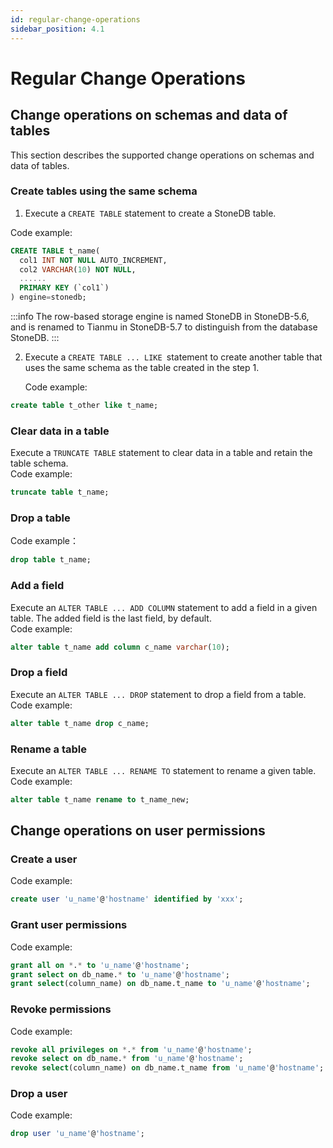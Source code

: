 ```yaml
---
id: regular-change-operations
sidebar_position: 4.1
---
```


# Regular Change Operations
## Change operations on schemas and data of tables
This section describes the supported change operations on schemas and data of tables.
### Create tables using the same schema

1. Execute a `CREATE TABLE` statement to create a StoneDB table.

Code example:
```sql
CREATE TABLE t_name(
  col1 INT NOT NULL AUTO_INCREMENT,
  col2 VARCHAR(10) NOT NULL,
  ......
  PRIMARY KEY (`col1`)
) engine=stonedb;
```
:::info
The row-based storage engine is named StoneDB in StoneDB-5.6, and is renamed to Tianmu in StoneDB-5.7 to distinguish from the database StoneDB.
:::

2. Execute a `CREATE TABLE ... LIKE `statement to create another table that uses the same schema as the table created in the step 1.

 	Code example:
```sql
create table t_other like t_name;
```
### Clear data in a table
Execute a `TRUNCATE TABLE` statement to clear data in a table and retain the table schema.<br />Code example:
```sql
truncate table t_name;
```
### Drop a table
Code example：
```sql
drop table t_name;
```
### Add a field
Execute an `ALTER TABLE ... ADD COLUMN` statement to add a field in a given table. The added field is the last field, by default. <br />Code example:
```sql
alter table t_name add column c_name varchar(10);
```
### Drop a field
Execute an `ALTER TABLE ... DROP` statement to drop a field from a table.<br />Code example:
```sql
alter table t_name drop c_name;
```
### Rename a table
Execute an `ALTER TABLE ... RENAME TO` statement to rename a given table.<br />Code example:
```sql
alter table t_name rename to t_name_new;
```
## Change operations on user permissions
### Create a user
Code example:
```sql
create user 'u_name'@'hostname' identified by 'xxx';
```
### Grant user permissions
Code example:
```sql
grant all on *.* to 'u_name'@'hostname';
grant select on db_name.* to 'u_name'@'hostname';
grant select(column_name) on db_name.t_name to 'u_name'@'hostname';
```
### Revoke permissions
Code example:
```sql
revoke all privileges on *.* from 'u_name'@'hostname';
revoke select on db_name.* from 'u_name'@'hostname';
revoke select(column_name) on db_name.t_name from 'u_name'@'hostname';
```
### Drop a user
Code example:
```sql
drop user 'u_name'@'hostname';
```
